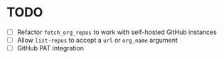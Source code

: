 # TODO

- [ ] Refactor `fetch_org_repos` to work with self-hosted GitHub instances
- [ ] Allow `list-repos` to accept a `url` or `org_name` argument
- [ ] GitHub PAT integration